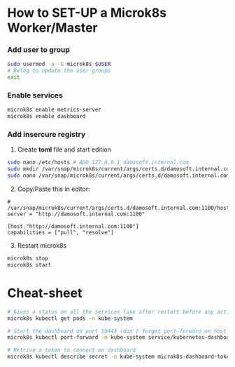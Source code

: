 # How to SET-UP a Microk8s Worker/Master

### Add user to group

```sh
sudo usermod -a -G microk8s $USER
# Relog to update the user groups
exit
```

### Enable services
```sh
microk8s enable metrics-server
microk8s enable dashboard
```

### Add insercure registry

1. Create **toml** file and start edition
```sh
sudo nano /etc/hosts # ADD 127.0.0.1 damosoft.internal.com	
sudo mkdir /var/snap/microk8s/current/args/certs.d/damosoft.internal.com:1100/
sudo nano /var/snap/microk8s/current/args/certs.d/damosoft.internal.com:1100/hosts.toml
```

2. Copy/Paste this in editor:
```
# /var/snap/microk8s/current/args/certs.d/damosoft.internal.com:1100/hosts.toml
server = "http://damosoft.internal.com:1100"

[host."http://damosoft.internal.com:1100"]
capabilities = ["pull", "resolve"]
```

3. Restart microk8s
```sh
microk8s stop
microk8s start
```




# Cheat-sheet
```sh
# Gives a status on all the services (use after restart before any actions)
microk8s kubectl get pods -n kube-system

# Start the dashboard on port 10443 (don't forget port-forward on host machine)
microk8s kubectl port-forward -n kube-system service/kubernetes-dashboard 10443:443 --address='0.0.0.0' &

# Retrive a token to connect on dashboard
microk8s kubectl describe secret -n kube-system microk8s-dashboard-token

```
